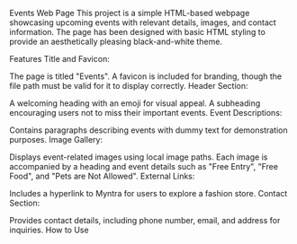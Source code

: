 Events Web Page
This project is a simple HTML-based webpage showcasing upcoming events with relevant details, images, and contact information. The page has been designed with basic HTML styling to provide an aesthetically pleasing black-and-white theme.

Features
Title and Favicon:

The page is titled "Events".
A favicon is included for branding, though the file path must be valid for it to display correctly.
Header Section:

A welcoming heading with an emoji for visual appeal.
A subheading encouraging users not to miss their important events.
Event Descriptions:

Contains paragraphs describing events with dummy text for demonstration purposes.
Image Gallery:

Displays event-related images using local image paths.
Each image is accompanied by a heading and event details such as "Free Entry", "Free Food", and "Pets are Not Allowed".
External Links:

Includes a hyperlink to Myntra for users to explore a fashion store.
Contact Section:

Provides contact details, including phone number, email, and address for inquiries.
How to Use
